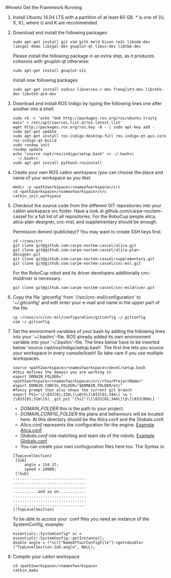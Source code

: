 #Howto Get the Framework Running

1. Install Ubuntu 14.04 LTS with a partition of at least 60 GB. \* is one of {U, X, K}, where U and K are recommended.

2. Download and install the following packages:

   ```
   sudo apt-get install git vim gitk meld bison re2c libode-dev libcgal-demo libcgal-dev gnuplot-qt libxv-dev libtbb-dev
   ```

   Please install the following package in an extra step, as it produces collisions with gnuplot-qt otherwise:

   ```
   sudo apt-get install gnuplot-x11
   ```

   Install now following packages

   ```
   sudo apt-get install xsdcxx libxerces-c-dev freeglut3-dev libvtk5-dev libvtk5-qt4-dev
   ```

3. Download and install ROS Indigo by typing the following lines one after another into a shell:

   ```
   sudo sh -c 'echo "deb http://packages.ros.org/ros/ubuntu trusty main" > /etc/apt/sources.list.d/ros-latest.list'
   wget http://packages.ros.org/ros.key -O - | sudo apt-key add -
   sudo apt-get update
   sudo apt-get install ros-indigo-desktop-full ros-indigo-qt-gui-core ros-indigo-qt-build
   sudo rosdep init
   rosdep update
   echo "source /opt/ros/indigo/setup.bash" >> ~/.bashrc
   . ~/.bashrc
   sudo apt-get install python3-rosinstall
   ```

4. Create your own ROS catkin workspace (you can choose the place and name of your workspace as you like)

   ```
   mkdir -p <path2workspace>/<nameofworkspace>/src
   cd <path2workspace>/<nameofworkspace>/src
   catkin_init_workspace
   ```

5. Checkout the source code from the different GIT repositories into your catkin workspace src folder. Have a look at github.com/carpe-noctem-cassel for a full list of all repositories. For the RoboCup people alica, alica-plan-designer, cnc-msl, and supplementary should be enough.

   Permission denied (publickey)? You may want to create SSH keys first.

   ```
   cd ~/cnws/src
   git clone git@github.com:carpe-noctem-cassel/alica.git
   git clone git@github.com:carpe-noctem-cassel/alica-plan-designer.git
   git clone git@github.com:carpe-noctem-cassel/supplementary.git
   git clone git@github.com:carpe-noctem-cassel/cnc-msl.git
   ```

   For the RoboCup robot and its driver developers additionally cnc-msldriver is necessary.

   ```
   git clone git@github.com:carpe-noctem-cassel/cnc-msldriver.git
   ```

6. Copy the file 'gitconfig' from '<path2workspace>/<nameofworkspace>/src/cnc-msl/configuration' to '~/.gitconfig' and edit enter your e-mail and name in the upper part of the file.

   ```
   cp ~/cnws/src/cnc-msl/configuration/gitconfig ~/.gitconfig
   vim ~/.gitconfig
   ```

7. Set the environment variables of your bash by adding the following lines into your '~/.bashrc'-file. ROS already added its own environment variable into your '~/.bashrc'-file. The lines below have to be inserted below 'source /opt/ros/indigo/setup.bash'. The first line lets you source your workspace in every console/bash! So take care if you use multiple workspaces.

   ```
   source <path2workspace>/<nameofworkspace>/devel/setup.bash
   #this defines the domain you are working in
   export DOMAIN_FOLDER="<path2workspace>/<nameofworkspace>/src/<YourProjectName>"
   export DOMAIN_CONFIG_FOLDER="$DOMAIN_FOLDER/etc"
   #fancy prompt that also shows the current git branch
   export PS1='\[\033[01;32m\]\u@\h\[\033[01;34m\] \w \[\033[01;31m\]$(__git_ps1 "[%s]")\[\033[01;34m\]\$\[\033[00m\] '
   ```

   - _DOMAIN_FOLDER_ this is the path to your project.
   - _DOMAIN_CONFIG_FOLDER_ the plans and behaviours will be located here. At this directory should be the Alica.conf and the Globals.conf.
   - _Alica.conf_ represents the configuration for the engine. [Example Alica.conf](Alica_alica_conf.md)
   - _Globals.conf_ role matching and team ids of the robots. [Example Globals.conf](Alica_globals_conf.md)
   - You can create your own confuguration files here too. The Syntax is:

   ```
   [TopLevelSection]
   	[Sub]
   		angle = 134.37;
   		speed = 10000;
   	[!Sub]
   ................................
   ................................
   ................................
   ...........and so on............
   ................................
   ................................
   ................................
   [!TopLevelSection]
   ```

   To be able to access your .conf files you need an instance of the SystemConfig, example:

   ```
   essentials::SystemConfig* sc = essentials::SystemConfig::getInstance();
   double angle = (*sc)["NameOfYourConfigFile"]->get<double>("TopLevelSection.Sub.angle", NULL);
   ```

8. Compile your catkin workspace

   ```
   cd <path2workspace>/<nameofworkspace>
   catkin_make
   ```
